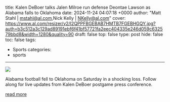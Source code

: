 title: Kalen DeBoer talks Jalen Milroe run defense Deontae Lawson as Alabama falls to Oklahoma
date: 2024-11-24 04:07:18 +0000
author: "Matt Stahl | mstahl@al.com,Nick Kelly | NKelly@al.com"
cover: https://www.al.com/resizer/v2/I2QPPFBGEBAB7HMTB7FGEBHGQY.jpg?auth=b3c512a3c129ad89191ebf6f41bf57721fa2eec404335e246d059c632579bbd8&width=1280&quality=90
draft: false
top: false
type: post
hide: false
toc: false
tags:
  - Sports
categories:
  - sports
---

![](https://www.al.com/resizer/v2/I2QPPFBGEBAB7HMTB7FGEBHGQY.jpg?auth=b3c512a3c129ad89191ebf6f41bf57721fa2eec404335e246d059c632579bbd8&width=1280&quality=90)

Alabama football fell to Oklahoma on Saturday in a shocking loss. Follow along for live updates from Kalen DeBoer postgame press conference.

[read more](https://www.al.com/alabamafootball/2024/11/live-updates-kalen-deboer-press-conference-after-alabama-falls-to-oklahoma.html)
